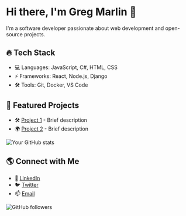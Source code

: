 # Hi there, I'm Greg Marlin 👋
I'm a software developer passionate about web development and open-source projects.

## 🔥 Tech Stack
- 💻 Languages: JavaScript, C#, HTML, CSS
- ⚡ Frameworks: React, Node.js, Django
- 🛠 Tools: Git, Docker, VS Code

## 🚀 Featured Projects
- 🛠 [Project 1](https://github.com/username/project1) - Brief description
- 🌍 [Project 2](https://github.com/username/project2) - Brief description

![Your GitHub stats](https://github-readme-stats.vercel.app/api?username=username&show_icons=true&theme=dark)


  ## 🌎 Connect with Me

- 💼 [LinkedIn](https://www.linkedin.com/in/yourname)
- 🐦 [Twitter](https://twitter.com/yourhandle)
- 📫 [Email](mailto:your.email@example.com)

![GitHub followers](https://img.shields.io/github/followers/username?label=Follow&style=social)


<!--
**BlueFyre22/BlueFyre22** is a ✨ _special_ ✨ repository because its `README.md` (this file) appears on your GitHub profile.

Here are some ideas to get you started:

- 🔭 I’m currently working on ...
- 🌱 I’m currently learning ...
- 👯 I’m looking to collaborate on ...
- 🤔 I’m looking for help with ...
- 💬 Ask me about ...
- 📫 How to reach me: ...
- 😄 Pronouns: ...
- ⚡ Fun fact: ...
-->
